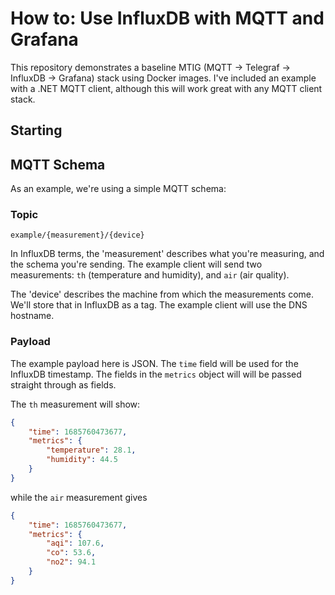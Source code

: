 # How to: Use InfluxDB with MQTT and Grafana

This repository demonstrates a baseline MTIG (MQTT -> Telegraf -> InfluxDB -> Grafana) stack
using Docker images. I've included an example with a .NET MQTT client, although this will
work great with any MQTT client stack.

## Starting

## MQTT Schema

As an example, we're using a simple MQTT schema:

### Topic

```
example/{measurement}/{device}
```

In InfluxDB terms, the 'measurement' describes what you're measuring, and the schema you're sending. The example
client will send two measurements: `th` (temperature and humidity), and `air` (air quality).

The 'device' describes the machine from which the measurements come. We'll store that in InfluxDB as a tag.
The example client will use the DNS hostname.

### Payload

The example payload here is JSON. The `time` field will be used for the InfluxDB timestamp. The fields in the
`metrics` object will will be passed straight through as fields.

The `th` measurement will show:

```json
{
    "time": 1685760473677,
    "metrics": {
        "temperature": 28.1,
        "humidity": 44.5
    }
}
```

while the `air` measurement gives

```json
{
    "time": 1685760473677,
    "metrics": {
        "aqi": 107.6,
        "co": 53.6,
        "no2": 94.1
    }
}
```
